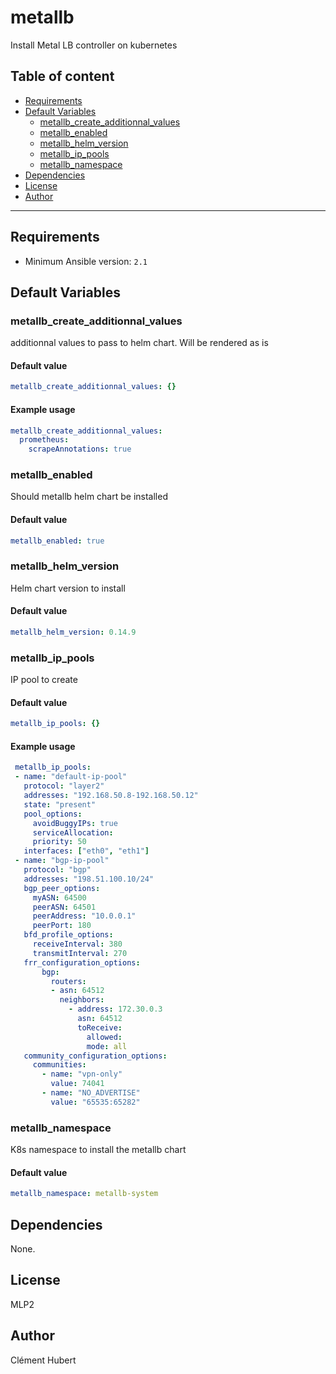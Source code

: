# metallb

Install Metal LB controller on kubernetes

## Table of content

- [Requirements](#requirements)
- [Default Variables](#default-variables)
  - [metallb_create_additionnal_values](#metallb_create_additionnal_values)
  - [metallb_enabled](#metallb_enabled)
  - [metallb_helm_version](#metallb_helm_version)
  - [metallb_ip_pools](#metallb_ip_pools)
  - [metallb_namespace](#metallb_namespace)
- [Dependencies](#dependencies)
- [License](#license)
- [Author](#author)

---

## Requirements

- Minimum Ansible version: `2.1`


## Default Variables

### metallb_create_additionnal_values

additionnal values to pass to helm chart. Will be rendered as is

#### Default value

```YAML
metallb_create_additionnal_values: {}
```

#### Example usage

```YAML
metallb_create_additionnal_values:
  prometheus:
    scrapeAnnotations: true
```

### metallb_enabled

Should metallb helm chart be installed

#### Default value

```YAML
metallb_enabled: true
```

### metallb_helm_version

Helm chart version to install

#### Default value

```YAML
metallb_helm_version: 0.14.9
```

### metallb_ip_pools

IP pool to create

#### Default value

```YAML
metallb_ip_pools: {}
```

#### Example usage

```YAML
 metallb_ip_pools:
 - name: "default-ip-pool"
   protocol: "layer2"
   addresses: "192.168.50.8-192.168.50.12"
   state: "present"
   pool_options:
     avoidBuggyIPs: true
     serviceAllocation:
     priority: 50
   interfaces: ["eth0", "eth1"]
 - name: "bgp-ip-pool"
   protocol: "bgp"
   addresses: "198.51.100.10/24"
   bgp_peer_options:
     myASN: 64500
     peerASN: 64501
     peerAddress: "10.0.0.1"
     peerPort: 180
   bfd_profile_options:
     receiveInterval: 380
     transmitInterval: 270
   frr_configuration_options:
       bgp:
         routers:
         - asn: 64512
           neighbors:
             - address: 172.30.0.3
               asn: 64512
               toReceive:
                 allowed:
                 mode: all
   community_configuration_options:
     communities:
       - name: "vpn-only"
         value: 74041
       - name: "NO_ADVERTISE"
         value: "65535:65282"
```

### metallb_namespace

K8s namespace to install the metallb chart

#### Default value

```YAML
metallb_namespace: metallb-system
```



## Dependencies

None.

## License

MLP2

## Author

Clément Hubert
